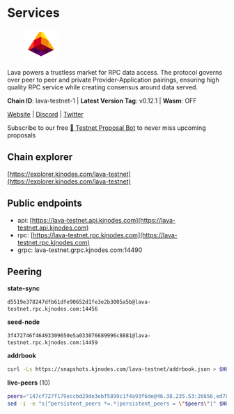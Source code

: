 # Services

<figure><img src="https://raw.githubusercontent.com/kj89/cosmos-images/main/logos/lava.png" alt=""><figcaption></figcaption></figure>

Lava powers a trustless market for RPC data access. The protocol  governs over peer to peer and private Provider-Application pairings,  ensuring high quality RPC service while creating consensus around data served.

**Chain ID**: lava-testnet-1 | **Latest Version Tag**: v0.12.1 | **Wasm**: OFF

[Website](https://lavanet.xyz) | [Discord](https://discord.com/invite/Tbk5NxTCdA) | [Twitter](https://twitter.com/lavanetxyz)



Subscribe to our free [🤖 Testnet Proposal Bot](https://t.me/kjnodes_testnet_proposal_bot) to never miss upcoming proposals


## Chain explorer
[https://explorer.kjnodes.com/lava-testnet](https://explorer.kjnodes.com/lava-testnet)

## Public endpoints

* api: [https://lava-testnet.api.kjnodes.com](https://lava-testnet.api.kjnodes.com)
* rpc: [https://lava-testnet.rpc.kjnodes.com](https://lava-testnet.rpc.kjnodes.com)
* grpc: lava-testnet.grpc.kjnodes.com:14490

## Peering

**state-sync**

```text
d5519e378247dfb61dfe90652d1fe3e2b3005a5b@lava-testnet.rpc.kjnodes.com:14456
```

**seed-node**

```text
3f472746f46493309650e5a033076689996c8881@lava-testnet.rpc.kjnodes.com:14459
```

**addrbook**
```bash
curl -Ls https://snapshots.kjnodes.com/lava-testnet/addrbook.json > $HOME/.lava/config/addrbook.json
```

**live-peers** (10)
```bash
peers="147cf727f179eccbd29de3ebf5899c1f4a93f6de@46.38.235.53:26656,ed780f77754e8c4657b145144f0f95225d43bb03@65.108.224.156:27656,5c107bb2b72c930a5ab3406a1f7c7345b7229b49@148.251.11.99:11656,433be6210ad6350bebebad68ec50d3e0d90cb305@217.13.223.167:60856,3177033dfc8a88c0b1a4500e2812c74f41e9a32b@94.130.236.21:26656,14ae45e7f2ff7491cfa686a8fcac7cc095bc38ff@213.239.217.52:39656,697750a8171090e8547c1749ff05c88c080f6350@131.153.158.137:26656,f68c57ca955420779773f9320a6b7710c2b29f73@188.191.36.222:26656,24a2bb2d06343b0f74ed0a6dc1d409ce0d996451@188.40.98.169:27656,bee277da0e5b235e0a7e38ea90d8547924370dbe@65.108.227.112:13656"
sed -i -e "s|^persistent_peers *=.*|persistent_peers = \"$peers\"|" $HOME/.lava/config/config.toml
```
